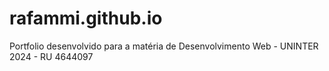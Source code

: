 # rafammi.github.io
Portfolio desenvolvido para a matéria de Desenvolvimento Web - UNINTER 2024 - RU 4644097
